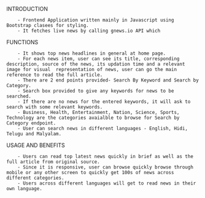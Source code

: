 INTRODUCTION

        - Frontend Application written mainly in Javascript using Bootstrap clasees for styling.
        - It fetches live news by calling gnews.io API which

FUNCTIONS

        - It shows top news headlines in general at home page.
        - For each news item, user can see its title, corresponding description, source of the news, its updation time and a relevant image for visual  representation of news, user can go the main reference to read the full article.
        - There are 2 end points provided- Search By Keyword and Search by Category.
        - Search box provided to give any keywords for news to be searched.
        - If there are no news for the entered keywords, it will ask to search with some relevant keywords.
        - Business, Health, Entertainment, Nation, Science, Sports, Technology are the categories avaialble to browse for Search by Category endpoint.
        - User can search news in different languages - English, Hidi, Telugu and Malyalam.

USAGE AND BENEFITS

        - Users can read top latest news quickly in brief as well as the full article from original source.
        - Since it is responsive, user can browse quickly browse through mobile or any other screen to quickly get 100s of news across different categories.
        - Users across different languages will get to read news in their own language.
